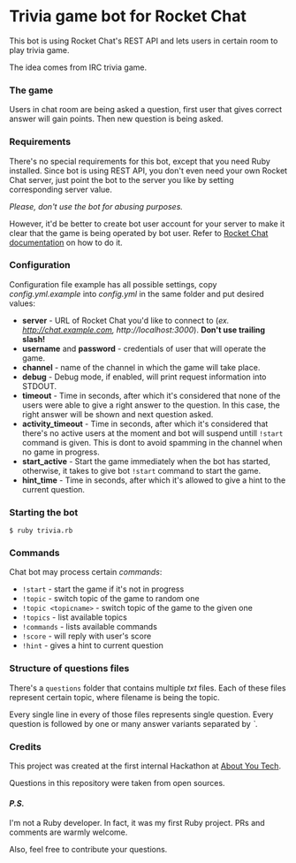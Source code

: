 # Trivia game bot for Rocket Chat

This bot is using Rocket Chat's REST API and lets users in certain room to play trivia game.

The idea comes from IRC trivia game.

### The game

Users in chat room are being asked a question, first user that gives correct answer will gain points. Then new question is being asked.

### Requirements

There's no special requirements for this bot, except that you need Ruby installed. Since bot is using REST API, you don't even need your own Rocket Chat server, just point the bot to the server you like by setting corresponding server value.

_Please, don't use the bot for abusing purposes._

However, it'd be better to create bot user account for your server to make it clear that the game is being operated by bot user. Refer to [Rocket Chat documentation](https://rocket.chat/docs/bots/) on how to do it.

### Configuration

Configuration file example has all possible settings, copy _config.yml.example_ into _config.yml_ in the same folder and put desired values:

* **server** - URL of Rocket Chat you'd like to connect to (_ex. http://chat.example.com, http://localhost:3000_). **Don't use trailing slash!**
* **username** and **password** - credentials of user that will operate the game.
* **channel** - name of the channel in which the game will take place.
* **debug** - Debug mode, if enabled, will print request information into STDOUT.
* **timeout** - Time in seconds, after which it's considered that none of the users were able to give a right answer to the question. In this case, the right answer will be shown and next question asked.
* **activity_timeout** - Time in seconds, after which it's considered that there's no active users at the moment and bot will suspend untill `!start` command is given. This is dont to avoid spamming in the channel when no game in progress.
* **start_active** - Start the game immediately when the bot has started, otherwise, it takes to give bot `!start` command to start the game.
* **hint_time** - Time in seconds, after which it's allowed to give a hint to the current question.

### Starting the bot

    $ ruby trivia.rb

### Commands

Chat bot may process certain _commands_:

* `!start` - start the game if it's not in progress
* `!topic` - switch topic of the game to random one
* `!topic <topicname>` - switch topic of the game to the given one
* `!topics` - list available topics
* `!commands` - lists available commands
* `!score` - will reply with user's score
* `!hint` - gives a hint to current question

### Structure of questions files

There's a `questions` folder that contains multiple _txt_ files.
Each of these files represent certain topic, where filename is being the topic.

Every single line in every of those files represents single question.
Every question is followed by one or many answer variants separated by _`_.

### Credits

This project was created at the first internal Hackathon at [About You Tech](https://medium.com/about-developer-blog).

Questions in this repository were taken from open sources.

#### _P.S._

I'm not a Ruby developer. In fact, it was my first Ruby project. PRs and comments are warmly welcome.

Also, feel free to contribute your questions.
